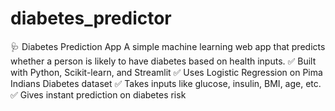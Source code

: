 # diabetes_predictor
🩺 Diabetes Prediction App A simple machine learning web app that predicts whether a person is likely to have diabetes based on health inputs.  ✅ Built with Python, Scikit-learn, and Streamlit ✅ Uses Logistic Regression on Pima Indians Diabetes dataset ✅ Takes inputs like glucose, insulin, BMI, age, etc. ✅ Gives instant prediction on diabetes risk
